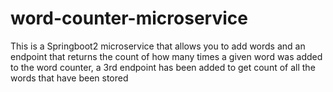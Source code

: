 # word-counter-microservice
This is a Springboot2 microservice that allows you to add words
and an endpoint that returns the count of how many times a given word was added to the word counter,
a 3rd endpoint has been added to get count of all the words that have been stored
